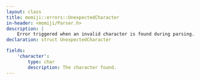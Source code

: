 ```yaml
---
layout: class
title: momiji::errors::UnexpectedCharacter
in-header: <momiji/Parser.h>
description: |
    Error triggered when an invalid character is found during parsing.
declaration: struct UnexpectedCharacter

fields:
    'character':
        type: char
        description: The character found.
---
```

